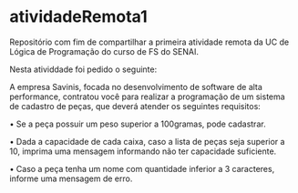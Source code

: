 # atividadeRemota1
Repositório com fim de compartilhar a primeira atividade remota da UC de Lógica de Programação do curso de FS do SENAI.


Nesta atividdade foi pedido o seguinte:


A empresa Savinis, focada no desenvolvimento de software de alta performance, contratou você para realizar a programação de um sistema de cadastro de peças, que deverá atender os seguintes requisitos: 
    
    
  • Se a peça possuir um peso superior a 100gramas, pode cadastrar.
    
    
  • Dada a capacidade de cada caixa, caso a lista de peças seja superior a 10, imprima uma mensagem informando não ter capacidade suficiente.
    
    
  • Caso a peça tenha um nome com quantidade inferior a 3 caracteres, informe uma mensagem de erro.
